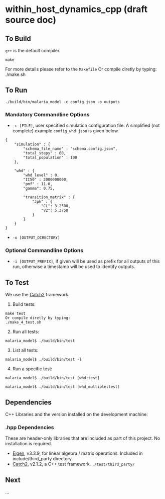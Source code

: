 # within_host_dynamics_cpp  (draft source doc)

## To Build

`g++` is the default compiler.


```
make
```
For more details please refer to the `Makefile`
Or compile diretly by typing:
./make.sh

## To Run

```
./build/bin/malaria_model -c config.json -o outputs
```

### Mandatory Commandline Options

- `-c [FILE]`, user specified simulation configuration file. A simplified (not complete) example `config_whd.json` is given below.

```
{
    "simulation" : {
        "schema_file_name" : "schema.config.json",
        "total_steps" : 60,
        "total_population" : 100
    },

    "whd" : {
        "whd_level" : 0,
        "II50" : 2000000000,
        "pmf" : 11.0,
        "gamma": 0.75,
                     
        "transition_matrix" : {
            "Jpk" : {
                "CL": 3.2500,
                "V2": 5.3750
            }
        }
    }
}
```

- `-o [OUTPUT_DIRECTORY]`

### Optional Commandline Options

- `-i [OUTPUT_PREFIX]`, if given will be used as prefix for all outputs of this run, otherwise a timestamp will be used to identify outputs. 


## To Test
We use the [Catch2](https://github.com/catchorg/Catch2) framework.

1. Build tests:
```
make test
Or compile diretly by typing:
./make_4_test.sh
```

2. Run all tests:
```
malaria_model$ ./build/bin/test
```

3. List all tests:
```
malaria_model$ ./build/bin/test -l
```

4. Run a specific test:
```
malaria_model$ ./build/bin/test [whd:test]
```

```
malaria_model$ ./build/bin/test [whd_multiple:test]
```

## Dependencies
C++ Libraries and the version installed on the development machine:

### .hpp Dependencies
These are header-only libraries that are included as part of this project. No installation is required.

- [Eigen](https://eigen.tuxfamily.org), v3.3.9, for linear algebra / matrix operations. Included in include/third_party directory.
- [Catch2](https://github.com/catchorg/Catch2), v2.1.2, a C++ test framework. `./test/third_party/`


## Next
...